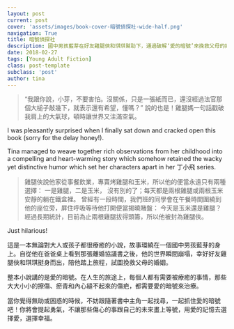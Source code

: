 ```yaml
---
layout: post
current: post
cover: 'assets/images/book-cover-暗號偵探社-wide-half.png'
navigation: True
title: 暗號偵探社
description: 國中男孩藍芽在好友雞腿俠和琪琪幫助下，通過破解‘愛的暗號’來挽救父母的婚姻。
date: 2018-02-27
tags: [Young Adult Fiction]
class: post-template
subclass: 'post'
author: tina
---
```


> “我跟你說，小芽，不要害怕。沒關係，只是一張紙而已，還沒經過法官那個大槌子敲幾下，就表示還有希望，懂嗎？” 
> 說的也是！雞腿媽一句話戳破我肩上的大氣球，頓時讓世界又注滿空氣。

I was pleasantly surprised when I finally sat down and cracked open this book (sorry for the delay honey!). 

<!--more-->

Tina managed to weave together rich observations from her childhood into a compelling and heart-warming story which somehow retained the wacky yet distinctive humor which set her characters apart in her 丁小飛 series.

>雞腿俠說他家從事餐飲業，專賣烤雞腿和玉米，所以他的便當永遠只有兩種選擇：
>一是雞腿，二是玉米， 沒有別的了；每天都是兩根雞腿或兩根玉米安靜的躺在鐵盒裡。
>曾經有一段時間，我們班的同學會在午餐時間圍繞到他的座位旁，屏住呼吸等待他打開便當揭曉賭盤：
>今天是玉米還是雞腿？經過長期統計，目前為止兩根雞腿拔得頭籌，所以他被封為雞腿俠。

Just hilarious!

這是一本無論對大人或孩子都很療癒的小說，故事環繞在一個國中男孩藍芽的身上。自從他在爸爸桌上看到那張離婚協議書之後，他的世界瞬間崩塌，幸好好友雞腿俠和琪琪挺身而出，陪他踏上旅程，試圖挽救父母的婚姻。

整本小說講的是愛的暗號。在人生的旅途上，每個人都有需要被療癒的事情，那些大大小小的擦傷、瘀青和內心縫不起來的傷疤，都需要愛的暗號來治療。

當你覺得無助或困惑的時候，不妨跟隨著書中主角一起找尋，一起抓住愛的暗號吧！你將會提起勇氣，不讓那些傷心的事跟自己的未來畫上等號，用愛的記憶去選擇愛，選擇幸福。


